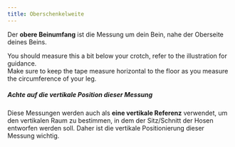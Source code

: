 ```yaml
---
title: Oberschenkelweite
---
```


Der **obere Beinumfang** ist die Messung um dein Bein, nahe der Oberseite deines Beins.

You should measure this a bit below your crotch, refer to the illustration for guidance.\
Make sure to keep the tape measure horizontal to the floor as you measure the circumference of your leg.

<Tip>

##### Achte auf die vertikale Position dieser Messung

Diese Messungen werden auch als **eine vertikale Referenz** verwendet, um den vertikalen Raum zu bestimmen, in dem der Sitz/Schnitt der Hosen entworfen werden soll. Daher ist die vertikale Positionierung dieser Messung wichtig.

</Tip>
